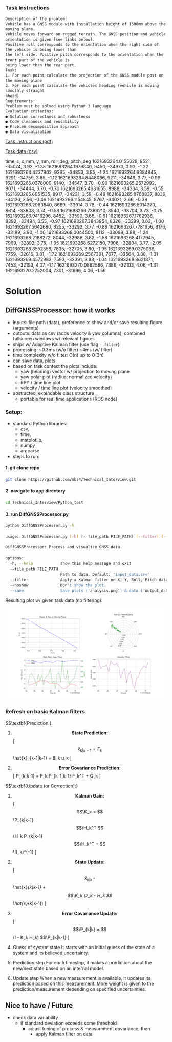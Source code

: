 
### Task Instructions

```
Description of the problem:
Vehicle has a GNSS module with installation height of 1500mm above the moving plane.
Vehicle moves forward on rugged terrain. The GNSS position and vehicle orientation is given (see links below).
Positive roll corresponds to the orientation when the right side of the vehicle is being lower than
the left side. Positive pitch corresponds to the orientation when the front part of the vehicle is
being lower than the rear part.
Task:
1. For each point calculate the projection of the GNSS module post on the moving plane
2. For each point calculate the vehicles heading (vehicle is moving smoothly straight
ahead)
Requirements:
Problem must be solved using Python 3 language
Evaluation criterias:
● Solution correctness and robustness
● Code cleanness and reusability
● Problem decomposition approach
● Data visualization
```
[Task instructions (pdf)](https://github.com/mbz4/Technical_Interview/blob/main/Python_test/Test%20task%20for%20Python%20language%20skills.pdf)

[Task data (csv)](https://github.com/mbz4/Technical_Interview/blob/main/Python_test/input_data.csv)

time_s, x_mm, y_mm, roll_deg, pitch_deg
1621693264.0155628, 9521, -35074, 3.92, -1.35
1621693264.1979840, 9450, -34970, 3.93, -1.22
1621693264.4237902, 9365, -34853, 3.85, -1.24
1621693264.6384845, 9291, -34759, 3.85, -1.12
1621693264.8448036, 9211, -34649, 3.77, -0.99
1621693265.0378000, 9140, -34547, 3.70, -0.90
1621693265.2572992, 9071, -34444, 3.70, -0.70
1621693265.4631655, 8988, -34334, 3.59, -0.55
1621693265.6851535, 8917, -34231, 3.59, -0.49
1621693265.8768837, 8839, -34126, 3.56, -0.46
1621693266.1154845, 8767, -34021, 3.66, -0.38
1621693266.2963840, 8689, -33914, 3.78, -0.44
1621693266.5014370, 8614, -33808, 3.74, -0.53
1621693266.7386210, 8540, -33704, 3.73, -0.75
1621693266.9416296, 8452, -33590, 3.66, -0.91
1621693267.1762938, 8392, -33494, 3.55, -0.97
1621693267.3843954, 8326, -33399, 3.63, -1.00
1621693267.5642680, 8255, -33292, 3.77, -0.89
1621693267.7781956, 8176, -33189, 3.90, -1.00
1621693268.0044500, 8112, -33099, 3.88, -1.24
1621693268.2188272, 8044, -32986, 3.82, -1.58
1621693268.4177945, 7969, -32892, 3.75, -1.95
1621693268.6272150, 7906, -32804, 3.77, -2.05
1621693268.8552556, 7835, -32705, 3.80, -1.95
1621693269.0375066, 7759, -32616, 3.81, -1.72
1621693269.2567391, 7677, -32504, 3.88, -1.31
1621693269.4572983, 7593, -32391, 3.98, -1.04
1621693269.8621871, 7453, -32193, 4.07, -1.17
1621693270.0862586, 7386, -32103, 4.06, -1.31
1621693270.2752004, 7301, -31996, 4.06, -1.56


# Solution

## DiffGNSSProcessor: how it works

- inputs: file path (data), preference to show and/or save resulting figure (arguments)
- outputs: data as csv (adds velocity & yaw columns), combined fullscreen windows w/ relevant figures
- ships w/ Adaptive Kalman filter (use flag ```--filter```)
- processing: ~0.3ms (w/o filter) ~4ms (w/ filter)
- time complexity w/o filter: O(n) up to O(3n)
- can save data, plots
- based on task context the plots include:
    - yaw (heading) vector w/ projection to moving plane
    - yaw polar plot (radius: normalized velocity)
    - RPY / time line plot
    - velocity / time line plot (velocity smoothed)
- abstracted, extendable class structure
    - portable for real time applications (ROS node)

### Setup:

- standard Python libraries: 
    - csv, 
    - time, 
    - matplotlib, 
    - numpy
    - argparse
- steps to run:
#### 1. git clone repo
```bash
git clone https://github.com/mbz4/Technical_Interview.git
```
#### 2. navigate to app directory
```bash
cd Technical_Interview/Python_test
```
#### 3. run DiffGNSSProcessor.py
```bash
python DiffGNSSProcessor.py -h

usage: DiffGNSSProcessor.py [-h] [--file_path FILE_PATH] [--filter] [--noshow] [--save]

DiffGNSSProcessor: Process and visualize GNSS data.

options:
  -h, --help            show this help message and exit
  --file_path FILE_PATH
                        Path to data. Default: 'input_data.csv'
  --filter              Apply a Kalman filter on X, Y, Roll, Pitch data.
  --noshow              Don't show the plot.
  --save                Save plots ('analysis.png') & data ('output_data.csv').
```

Resulting plot w/ given task data (no filtering):

![alt text](https://github.com/mbz4/Technical_Interview/blob/main/Python_test/analysis.png)


### Refresh on basic Kalman filters


$$\textbf{Prediction:}

1. $$\textbf{State Prediction:}
$$\[ $$\hat{x}_{k|k-1} = F_k $$\hat{x}_{k-1|k-1} + B_k u_k \]

2. $$\textbf{Error Covariance Prediction:}
$$\[ P_{k|k-1} = F_k P_{k-1|k-1} F_k^T + Q_k \]

$$\textbf{Update (or Correction):}

1. $$\textbf{Kalman Gain:}
$$\[ $$\K_k = $$\P_{k|k-1} $$\H_k^T $$\(H_k P_{k|k-1} $$\H_k^T + $$\R_k)^{-1} \]

2. $$\textbf{State Update:}
$$\[ $$\hat{x}_{k|k} = $$\hat{x}_{k|k-1} + $$\K_k (z_k - H_k $$\hat{x}_{k|k-1}) \]

3. $$\textbf{Error Covariance Update:}
$$\[ $$\P_{k|k} = $$\(I - K_k H_k) $$\P_{k|k-1} \]

1. Guess of system state
It starts with an initial guess of the state of a system and its believed uncertainty.

2. Prediction step
For each timestep, it makes a prediction about the new/next state based on an internal model. 

3. Update step
When a new measurement is available, it updates its prediction based on this measurement.
More weight is given to the prediction/measurement depending on specified uncertainties.

## Nice to have / Future

- check data variability
    - if standard deviation exceeds some threshold
        - adjust tuning of process & measurement covariance, then
            - apply Kalman filter on data
    